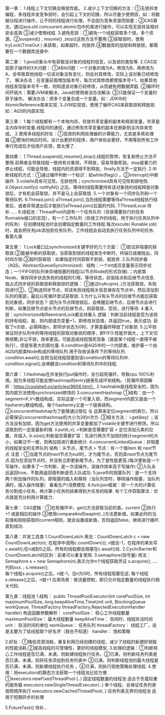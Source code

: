 第一章：
1.线程上下文切换会降低性能。
2.减少上下文切换的方法：①无锁并发编程，多线程并发竞争锁时，会引起上下文的切换，所以尽量少使用锁，如：将数据分段进行操作，让不同的线程进行处理，不会因为竞争资源而阻塞；②CAS算法，通过java.util.concuurent.atomic包中的类进行操作，可以实现无锁并且相对安全高效.③减少使用线程.
3.避免死锁：①避免一个线程获取多个锁，多个资源。②suspend() , resume() ,stop()这些方法不要用.③获取锁时，使用tryLock(TimeOut ) 来获取，如果超时，则放弃.④数据库的加锁和释放锁，都需要在一个数据库连接中.

第二章：
1.java对象头中有获取该对象的线程的信息，以及锁的类型等.
2.CAS实现原子操作的3大问题：
①ABA问题：一个对象的值为A，修改为B，再修改为A，会导致其他线程一位该对象没有变化，则会对其修改，实际上该对象已经修改了。   	解决办法：在变量前面增加版本号，每次对其修改都使版本号+1，如果其他线程发现版本号不一致，则知道该对象已经修改，从而避免把数据弄脏.
②循环时间开销大：需要JVM来解决，Java的使用者没办法解决.
③只能保证一个变量的原子操作。    解决办法：把多个变量合成一个变量。如：JDK中的AtomicReference类来实现.
 3.JVM实现锁，使用了循环CAS来获取锁和释放锁. 如：AQS的内部实现.

第三章：
1.每个线程都有一个本地内存，存放共享变量的副本和局部变量，共享是主内存中的变量.线程间的通信，通过修改共享变量的副本在刷新到主内存来完成。
2.使用多线程的好处：①高效的利用处理器的计算能力，尤其是多核处理器.②更快的响应时间，设计出更好的程序，用户体验会更好。不用等到所有工作串行完成后才给用户反馈，那太慢了.

第四章：
1.Thread.suspend(),resume(),stop();线程的暂停，恢复和停止方法不要用.前两者会导致线程一致持有对象锁，不释放，容易导致死锁。stop是暴力的停止线程，可能会导致，线程内的资源得不到释放，finally方法不一定执行.
2.中断线程的方式：①通过循环判断一个标识：如while(flag){} 。②interrupt()中断操作.
3.volatile具有可见性，无排他性；cynchronized具有可见性和排他性.
4.Object.notify() notifyAll() 之后，等待的线程需要持有该对象锁的线程释放对象锁后，才有机会获取锁，并不是马上会获取锁.
5.一个对象有一个同步队列和一个等待队列.
6.Thread.join()    aThread.join(),当先线程需要等待aThread线程执行结束后，或者异常退出后才能执行aThread.join()后面的代码.
7.ThreadLocal  待补......
8.线程池：ThreadPool内部有一个任务队列（存放需要执行的任务Runnable接口的实现），有一个工作队列（存放工作的线程，用于执行任务队列中的任务）
在创建线程池时会创建指定数量的工作线程.每次excute( Runable job)时，就会把任务job添加到任务队列，工作线程会自动去执行任务队列中的任务.
看第九章

第五章：
1.Lock接口比synchronized关键字好的几个方面：
①尝试非阻塞的获取锁.②能被中断的获取锁，当获取到锁的线程发生中断时，终端已成被抛出，同时四方锁.③超时获取锁：如果指定时间获取不到锁，就放弃.
2.队列同步器（AQS，AbstractQueueSynchronized） 
结构：一个int成员变量表示同步状态；一个FIFO的队列来存储阻塞的线程(以节点Node的形式存储).；内部类Node，保存同步状态失败的线程的引用，等待状态，前驱结点和后继节点信息.
独占式同步锁的获取锁和释放锁的逻辑：
①通过tryAcqire(..)方法获取锁，失败则进行②，②构造同步节点，将该失败线程相关信息保存在节点中，然后添加到队列的尾部，最后以死循环尝试获取锁.
3.为什么只有头节点的后继节点能后获取到对象锁，同步状态？
因为头节点释放锁后，会唤醒后继节点，后继节点会进行判断，如果后继节点是头节点的后继节点，则获取锁，否则，进行等待.
4.重入锁：synchronized和ReentrantLock都支持重入
逻辑：判断当前线程是否为该锁的持有线程，是，则内部成员变量+1，即修改状态值，并返回true，表示成功. 获取了n次锁，必需释放n，即同步状态为0时，才算是最终释放了对象锁.
5.公平锁保证同步队列中的等待线程的获取对象锁的顺序，即FIFO.性能开销大，上下文切换频繁;非公平锁，效率更高。可能造成线程饿死现象（就是某个线程一直得不被执行），但是有更大的吞吐量.
6.condition是AQS中的一个内部类，维护着一个由AQS内部类Node构成的等待队列.用于存放该条件下的等待队列.
condition.await();会把当前线程阻塞到该condition的等待队列中.
condition.signal();会唤醒该condition的等待队列中的线程.

第六章：
1.Hashmap在并发执行put操作时，会引起死循环，导致cpu 100%利用。因为多线程可能会使hashmap的entry链表形成环状结构。（死循环原因解析：https://coolshell.cn/articles/9606.html）
2.hashtable是线程安全的，因为其内部方法使用synchronized修饰的
3.concurrentHashmap
①结构：由一个segment<K,V>数组构成，实际这是一个可重入锁，而segment内部又是由一个hashentry数组构成，每个hashentry又是一个链表结构。
②concurrentHashmap为了能够通过按位 与 运算来定位segment的索引，所以必需保证concurrenthashmap的大小为2的n次方.
③相关方法：
i.get(key) ；该方法没有加锁，因为get方法使用的共享变量都加了volatile关键字进行修饰，所以读取到的一定是最新的值.
ii.put(k,v);  >判断是否需要扩容  > 定位添加元素的位置，并插入.
iii.size();判断是否需要扩容：先进行两次不加锁的统计segment的大小，如果过不一致，则再加锁进行重新统计.
4.concurrentLinkedQueue：非阻塞的线程安全的无界队列
结构：头节点，尾节点     > 节点：有一个值item 和 next节点
注意：①当尾节点的next节点为null时，才为尾节点，否则其next节点为尾节点.因为在添加节点时，并没有立即更新尾节点，为了是性能更高.(每次更新是一个写操作，如果多了一次判断，是一次读操作，读操作效率高于写操作)
②入队永远返回true，不能用返回值判断是否入队成功.
5.java中的阻塞队列：是一个支持两个附加操作的队列，即阻塞的插入和移除（当队列空时，移除操作阻塞，当队列满时，插入操作阻塞）
看看生产/消费模型.
6.fork/join框架：把一个大的计算任务分割成小任务，再计算小任务的结果得到大任务的结果.
有个工作窃取算法：优点就是充分利用计算能力.

第七章：
CAS逻辑：①在死循环中，get()方法获取当前的值，current ②执行+1 或是相应的操作 ③使用compareAndSwapInt(..)方法更新值，如果此时的当前值和刚刚获取的current相同，就会设置成新值，否则返回false，继续进行循环.直到成功.

第八章：并发工具类
1.CountDownLatch 
用法：CountDownLatch c = new CountDownLatch(n); 在程序中调用c.countDown)(); n就会-1，在程序的某处写c.await();在n减到0之前，所有的线程都会阻塞在c.await()处.
2.CyclicBarrier和CountDownLatch的区别：前者可以重复使用.
3.semaphore(信号量)
 用法：Semaphore s = new Semaphore(n);表示允许n个线程获取凭证
s.acquire();  ....代码xxx.    ;  s.release();  
每个线程s.acquire()之后，n就-1，当n为0时，所有线程阻塞在这;
每个线程 s.release()之后，n就+1
应用场景：做流量控制，即只允许指定数量的线程执行相关代码.

第九章：线程池
1.结构：
public ThreadPoolExecutor(int corePoolSize, int maximumPoolSize,
 long keepAliveTime,TimeUnit unit, BlockingQueue<Runnable> workQueue,		  				  ThreadFactory threadFactory,RejectedExecutionHandler handler) 
构造函数参数解析：
corePoolSize：		核心工作线程数量
maximumPoolSize：	最大线程数量
keepAliveTime：		空闲时，线程存活时间
unit：				存活时间的单位
workQueue：			任务队列
threadFactory：		线程工厂，说是主要为了给线程取个好名字（我也不知道）
handler：				饱和策略

2.好处：①降低资源消耗，重复利用已经创建的线程，减少了线程的新建好销毁的性能消耗.②提高线程的可管理性，更好的线程模型.
3.处理的逻辑：①判断核心工作线程是否已满，未满，则新建线程执行任务。②已满，则判断任务列表是否已满，未满，则将任务添加到任务列表中 ③已满，则判断线程池的最大线程是否已满，未满，则新建线程执行任务 。④已满，则执行拒绝策略处理线程.
4.使用：用executors的静态方法获取一个线程池比较方便.
①executors.newFixedThreadPool (..)  固定线程数量的线程池  适合于负载较重的服务器
executors.newSingleThreadExecutor(..)  单个线程，会保证任务列表按照顺序执行
executors.newCachedThreadPool(..) 任务列表无界的线程池  适用于短期异步的处理

5.FutureTask() 待补...











